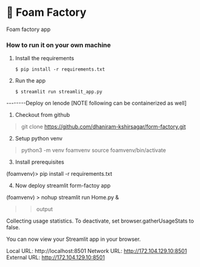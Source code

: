 # 🎈 Foam Factory

Foam factory app

### How to run it on your own machine

1. Install the requirements

   ```
   $ pip install -r requirements.txt
   ```

2. Run the app

   ```
   $ streamlit run streamlit_app.py
   ```


--------Deploy on lenode [NOTE following can be containerized as well]

1. Checkout from github

> git clone https://github.com/dhaniram-kshirsagar/form-factory.git

2. Setup python venv

> python3 -m venv foamvenv
> source foamvenv/bin/activate

3. Install prerequisites

(foamvenv)> pip install -r requirements.txt

4. Now deploy streamlit form-factoy app

(foamvenv) > nohup streamlit run Home.py &

>>output

Collecting usage statistics. To deactivate, set browser.gatherUsageStats to false.


  You can now view your Streamlit app in your browser.

  Local URL: http://localhost:8501
  Network URL: http://172.104.129.10:8501
  External URL: http://172.104.129.10:8501